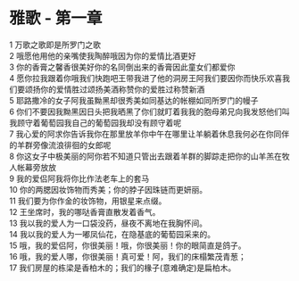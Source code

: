 # 雅歌 - 第一章
  
 1 万歌之歌即是所罗门之歌  
 2 哦愿他用他的亲嘴使我陶醉哦因为你的爱情比酒更好  
 3 你的香膏之馨香很美好你的名同倒出来的香膏因此童女们都爱你  
 4 愿你拉我跟着你哦我们快跑吧王带我进了他的洞房王阿我们要因你而快乐欢喜我们要颂扬你的爱情胜过颂扬美酒称赞你的爱胜过称赞新酒  
 5 耶路撒冷的女子阿我虽黝黑却很秀美如同基达的帐棚如同所罗门的幔子  
 6 你们不要因我黝黑因日头把我晒黑了你们就盯着我我的胞母弟兄向我发怒他们叫我顾守着葡萄园我自己的葡萄园我却没有顾守着呢  
 7 我心爱的阿求你告诉我你在那里放羊你中午在哪里让羊躺着休息我何必在你同伴的羊群旁像流浪徘徊的女郎呢  
 8 你这女子中极美丽的阿你若不知道只管出去跟着羊群的脚踪走把你的山羊羔在牧人帐幕旁放放  
 9 我的爱侣阿我将你比作法老车上的套马  
 10 你的两腮因妆饰物而秀美；你的脖子因珠链而更妍丽。  
 11 我们要为你作金的妆饰物，用银星来点缀。  
 12 王坐席时，我的哪哒香膏直散发着香气。  
 13 我以我的爱人为一口袋没药，昼夜不离地在我胸怀间。  
 14 我以我的爱人为一嘟凤仙花，在隐基底的葡萄园采来的。  
 15 哦，我的爱侣阿，你很美丽！哦，你很美丽！你的眼简直是鸽子。  
 16 哦，我的爱人哪，你很美丽！真可爱！阿，我们的床榻繁茂青葱；  
 17 我们房屋的栋梁是香柏木的；我们的椽子(意难确定)是扁柏木。